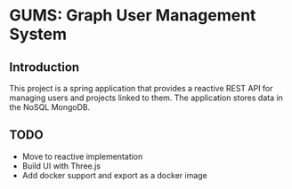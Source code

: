 # GUMS: Graph User Management System

## Introduction
This project is a spring application that provides a reactive REST API for managing users and projects linked to them.
The application stores data in the NoSQL MongoDB.

## TODO
- Move to reactive implementation
- Build UI with Three.js
- Add docker support and export as a docker image